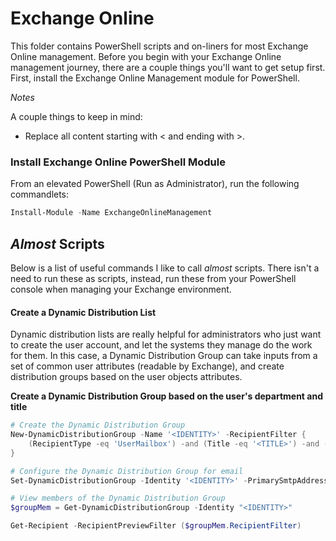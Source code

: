 # Exchange Online

This folder contains PowerShell scripts and on-liners for most Exchange Online management. Before you begin with your Exchange Online management journey, there are a couple things you'll want to get setup first. First, install the Exchange Online Management module for PowerShell. 

*Notes*

A couple things to keep in mind:

- Replace all content starting with < and ending with >.

### Install Exchange Online PowerShell Module

From an elevated PowerShell (Run as Administrator), run the following commandlets:

```powershell
Install-Module -Name ExchangeOnlineManagement
```
## *Almost* Scripts

Below is a list of useful commands I like to call *almost* scripts. There isn't a need to run these as scripts, instead, run these from your PowerShell console when managing your Exchange environment.

#### Create a Dynamic Distribution List

Dynamic distribution lists are really helpful for administrators who just want to create the user account, and let the systems they manage do the work for them. In this case, a Dynamic Distribution Group can take inputs from a set of common user attributes (readable by Exchange), and create distribution groups based on the user objects attributes.

**Create a Dynamic Distribution Group based on the user's department and title**

```powershell
# Create the Dynamic Distribution Group
New-DynamicDistributionGroup -Name '<IDENTITY>' -RecipientFilter {
    (RecipientType -eq 'UserMailbox') -and (Title -eq '<TITLE>') -and (Department -eq '<DEPARTMENT>')
}

# Configure the Dynamic Distribution Group for email
Set-DynamicDistributionGroup -Identity '<IDENTITY>' -PrimarySmtpAddress "<EMAIL_ADDRESS>" 

# View members of the Dynamic Distribution Group
$groupMem = Get-DynamicDistributionGroup -Identity "<IDENTITY>"

Get-Recipient -RecipientPreviewFilter ($groupMem.RecipientFilter)
```